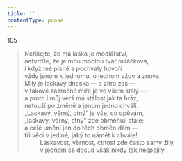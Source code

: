 ```yaml
---
title: ''
contentType: prose
---
```


105

> Neříkejte, že má láska je modlářství,  
> netvrďte, že je mou modlou tvář miláčkova,  
> i když mé písně a pochvaly hovoří  
> vždy jenom k jednomu, o jednom vždy a znova.  
> Milý je laskavý dneska — a zítra zas —  
> v takové zázračné míře je ve všem stálý —  
> a proto i můj verš má stálost jak ta hráz,  
> netouží po změně a jenom jedno chválí.  
> „Laskavý, věrný, ctný“ je vše, co opěvám,  
> „laskavý, věrný, ctný“ zde obměňuji stále;  
> a celé umění jen do těch obměn dám —  
> tři věci v jediné, jaký to námět k chvále!  
>          Laskavost, věrnost, ctnost zde často samy žily,  
>          v jednom se dosud však nikdy tak nespojily.
